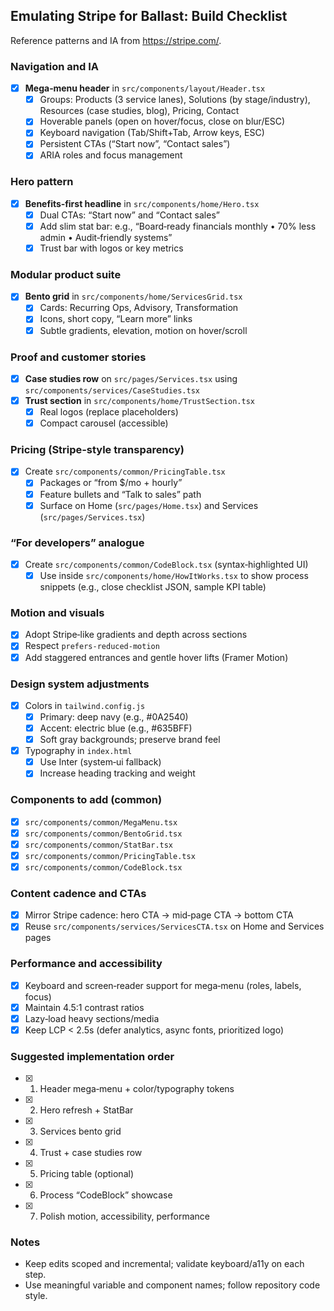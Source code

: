## Emulating Stripe for Ballast: Build Checklist

Reference patterns and IA from https://stripe.com/.

### Navigation and IA
- [x] **Mega‑menu header** in `src/components/layout/Header.tsx`
  - [x] Groups: Products (3 service lanes), Solutions (by stage/industry), Resources (case studies, blog), Pricing, Contact
  - [x] Hoverable panels (open on hover/focus, close on blur/ESC)
  - [x] Keyboard navigation (Tab/Shift+Tab, Arrow keys, ESC)
  - [x] Persistent CTAs (“Start now”, “Contact sales”)
  - [x] ARIA roles and focus management

### Hero pattern
- [x] **Benefits‑first headline** in `src/components/home/Hero.tsx`
  - [x] Dual CTAs: “Start now” and “Contact sales”
  - [x] Add slim stat bar: e.g., “Board‑ready financials monthly • 70% less admin • Audit‑friendly systems”
  - [x] Trust bar with logos or key metrics

### Modular product suite
- [x] **Bento grid** in `src/components/home/ServicesGrid.tsx`
  - [x] Cards: Recurring Ops, Advisory, Transformation
  - [x] Icons, short copy, “Learn more” links
  - [x] Subtle gradients, elevation, motion on hover/scroll

### Proof and customer stories
- [x] **Case studies row** on `src/pages/Services.tsx` using `src/components/services/CaseStudies.tsx`
- [x] **Trust section** in `src/components/home/TrustSection.tsx`
  - [x] Real logos (replace placeholders)
  - [x] Compact carousel (accessible)

### Pricing (Stripe‑style transparency)
- [x] Create `src/components/common/PricingTable.tsx`
  - [x] Packages or “from $/mo + hourly”
  - [x] Feature bullets and “Talk to sales” path
  - [x] Surface on Home (`src/pages/Home.tsx`) and Services (`src/pages/Services.tsx`)

### “For developers” analogue
- [x] Create `src/components/common/CodeBlock.tsx` (syntax‑highlighted UI)
  - [x] Use inside `src/components/home/HowItWorks.tsx` to show process snippets (e.g., close checklist JSON, sample KPI table)

### Motion and visuals
- [x] Adopt Stripe‑like gradients and depth across sections
- [x] Respect `prefers-reduced-motion`
- [x] Add staggered entrances and gentle hover lifts (Framer Motion)

### Design system adjustments
- [x] Colors in `tailwind.config.js`
  - [x] Primary: deep navy (e.g., #0A2540)
  - [x] Accent: electric blue (e.g., #635BFF)
  - [x] Soft gray backgrounds; preserve brand feel
- [x] Typography in `index.html`
  - [x] Use Inter (system‑ui fallback)
  - [x] Increase heading tracking and weight

### Components to add (common)
- [x] `src/components/common/MegaMenu.tsx`
- [x] `src/components/common/BentoGrid.tsx`
- [x] `src/components/common/StatBar.tsx`
- [x] `src/components/common/PricingTable.tsx`
- [x] `src/components/common/CodeBlock.tsx`

### Content cadence and CTAs
- [x] Mirror Stripe cadence: hero CTA → mid‑page CTA → bottom CTA
- [x] Reuse `src/components/services/ServicesCTA.tsx` on Home and Services pages

### Performance and accessibility
- [x] Keyboard and screen‑reader support for mega‑menu (roles, labels, focus)
- [x] Maintain 4.5:1 contrast ratios
- [x] Lazy‑load heavy sections/media
- [x] Keep LCP < 2.5s (defer analytics, async fonts, prioritized logo)

### Suggested implementation order
- [x] 1) Header mega‑menu + color/typography tokens
- [x] 2) Hero refresh + StatBar
- [x] 3) Services bento grid
- [x] 4) Trust + case studies row
- [x] 5) Pricing table (optional)
- [x] 6) Process “CodeBlock” showcase
- [x] 7) Polish motion, accessibility, performance

### Notes
- Keep edits scoped and incremental; validate keyboard/a11y on each step.
- Use meaningful variable and component names; follow repository code style.
